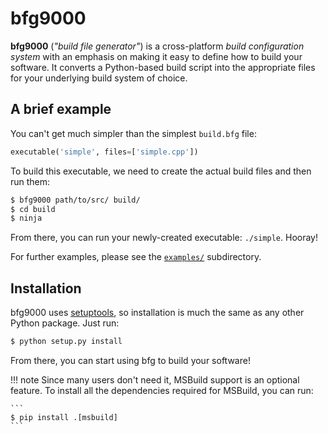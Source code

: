 # bfg9000

**bfg9000** (*"build file generator"*) is a cross-platform *build configuration
system* with an emphasis on making it easy to define how to build your software.
It converts a Python-based build script into the appropriate files for your
underlying build system of choice.

## A brief example

You can't get much simpler than the simplest `build.bfg` file:

```python
executable('simple', files=['simple.cpp'])
```

To build this executable, we need to create the actual build files and then
run them:

```sh
$ bfg9000 path/to/src/ build/
$ cd build
$ ninja
```

From there, you can run your newly-created executable: `./simple`. Hooray!

For further examples, please see the
[`examples/`](https://github.com/jimporter/bfg9000/tree/master/examples)
subdirectory.

## Installation

bfg9000 uses [setuptools](http://pythonhosted.org/setuptools/), so installation
is much the same as any other Python package. Just run:

```sh
$ python setup.py install
```

From there, you can start using bfg to build your software!

!!! note
    Since many users don't need it, MSBuild support is an optional feature.
    To install all the dependencies required for MSBuild, you can run:

    ```
    $ pip install .[msbuild]
    ```
